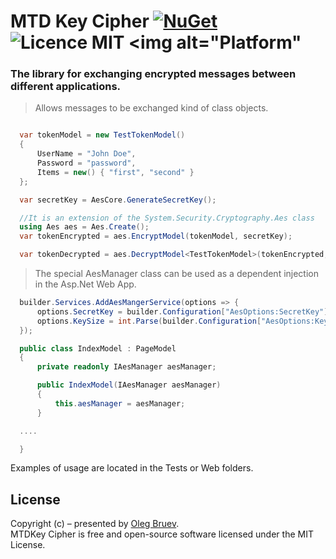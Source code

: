 
# MTD Key Cipher  [<img alt="NuGet" src="https://img.shields.io/nuget/v/MtdKey.Storage"/>](https://www.nuget.org/packages/mtdkey.storage/) <img alt="Licence MIT" src="https://img.shields.io/badge/licence-MIT-green"> <img alt="Platform" 

### The library for exchanging encrypted messages between different applications.

> Allows messages to be exchanged kind of class objects.

```cs

  var tokenModel = new TestTokenModel()
  {
      UserName = "John Doe",
      Password = "password",
      Items = new() { "first", "second" }
  };

  var secretKey = AesCore.GenerateSecretKey();

  //It is an extension of the System.Security.Cryptography.Aes class
  using Aes aes = Aes.Create();
  var tokenEncrypted = aes.EncryptModel(tokenModel, secretKey);

  var tokenDecrypted = aes.DecryptModel<TestTokenModel>(tokenEncrypted, secretKey);
```

> The special AesManager class can be used as a dependent injection in the Asp.Net Web App.

```cs
  builder.Services.AddAesMangerService(options => {
      options.SecretKey = builder.Configuration["AesOptions:SecretKey"] ?? string.Empty;
      options.KeySize = int.Parse(builder.Configuration["AesOptions:KeySize"] ?? "256");
  });
```

```cs
  public class IndexModel : PageModel
  {
      private readonly IAesManager aesManager;

      public IndexModel(IAesManager aesManager)
      {
          this.aesManager = aesManager;
      }

  ....

  }

```

Examples of usage are located in the Tests or Web folders.

## License    
Copyright (c) – presented by [Oleg Bruev](https://github.com/olegbruev/).  
MTDKey Cipher is free and open-source software licensed under the MIT License.
